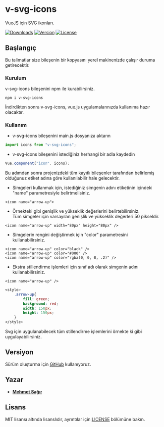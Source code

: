 # v-svg-icons

VueJS için SVG ikonları. <br>

<p>
  <a href="https://www.npmjs.com/package/v-svg-icons"><img src="https://img.shields.io/npm/dm/v-svg-icons.svg?sanitize=true" alt="Downloads"></a>
  <a href="https://www.npmjs.com/package/v-svg-icons"><img src="https://img.shields.io/npm/v/v-svg-icons.svg?sanitize=true" alt="Version"></a>
  <a href="https://www.npmjs.com/package/v-svg-icons"><img src="https://img.shields.io/npm/l/v-svg-icons.svg?sanitize=true" alt="License"></a>
</p>

## Başlangıç

Bu talimatlar size bileşenin bir kopyasını yerel makinenizde çalışır duruma getirecektir.

### Kurulum

v-svg-icons bileşenini npm ile kurabilirsiniz.

```
npm i v-svg-icons
```

İndirdikten sonra v-svg-icons, vue.js uygulamalarınızda kullanıma hazır olacaktır.

### Kullanım

- v-svg-icons bileşenini main.js dosyanıza aktarın

```js
import icons from "v-svg-icons";
```

- v-svg-icons bileşenini istediğiniz herhangi bir adla kaydedin

```js
Vue.component("icon", icons);
```

Bu adımdan sonra projenizdeki tüm kayıtlı bileşenler tarafından belirlemiş olduğunuz etiket adına göre kullanılabilir hale gelecektir.

- Simgeleri kullanmak için, istediğiniz simgenin adını <icon name = "" /> etiketinin içindeki "name" parametresiyle belirtmelisiniz.

```vue
<icon name="arrow-up">
```

- Örnekteki gibi genişlik ve yükseklik değerlerini belirtebilirsiniz.
  <br>
  Tüm simgeler için varsayılan genişlik ve yükseklik değerleri 50 pikseldir.

```vue
<icon name="arrow-up" width="80px" height="80px" />
```

- Simgelerin rengini değiştirmek için "color" parametresini kullanabilirsiniz.

```vue
<icon name="arrow-up" color="black" />
<icon name="arrow-up" color="#000" />
<icon name="arrow-up" color="rgba(0, 0, 0, .2)" />
```

- Ekstra stillendirme işlemleri için sınıf adı olarak simgenin adını kullanabilirsiniz.

```vue
<icon name="arrow-up" />
```

```css
<style>
    .arrow-up{
        fill: green;
        background: red;
        width: 150px;
        height: 150px;
    }
</style>
```

Svg için uygulanabilecek tüm stillendirme işlemlerini örnekte ki gibi uygulayabilirsiniz.

## Versiyon

Sürüm oluşturma için [GitHub](https://github.com/mehmetsagir/v-svg-icons) kullanıyoruz.

## Yazar

- **[Mehmet Sağır](https://github.com/mehmetsagir)**

## Lisans

MIT lisansı altında lisanslıdır, ayrıntılar için [LICENSE](https://github.com/mehmetsagir/v-svg-icons/blob/master/LICENSE) bölümüne bakın.

